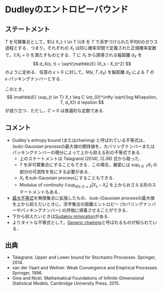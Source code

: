 # Dudleyのエントロピーバウンド

## ステートメント

$T$ を可算集合として，$\\{ X_t: t \in T \\}$ を $T$ で添字づけられた平均0のガウス過程とする．つまり，それぞれの $X_t$ は同じ確率空間で定義された正規確率変数で，$\mathbb{E} X_t = 0$ を満たすものとする．$T$ に $X_t$ から誘導される擬距離 $d_X$ を
$$
d_X(s, t) = \sqrt{\mathbb{E} (X_s - X_t)^2}
$$
のように定める．任意の $\epsilon > 0$ に対して，$M(\epsilon, T, d_X)$ を擬距離 $d_X$ による $T$ の $\epsilon$-パッキングナンバーとする．

このとき，
$$
\mathbb{E} \sup_{t \in T} X_t \leq C \int_{0}^\infty \sqrt{\log M(\epsilon, T, d_X)} d \epsilon
$$
が成り立つ．ただし，$C > 0$ は普遍的な定数である．

## コメント

- Dudley's entropy bound (またはchaining) と呼ばれている不等式は，(sub)-Gaussian processの最大値の期待値を，カバリングナンバーまたはパッキングナンバーの積分によって上から抑える形の不等式である．
  - 上のステートメントは Talagrand (2014), (2.38) 式から取った．
  - $T$ を非可算集合にすることもできる．この場合，厳密には $\sup_{t \in T} X_t$ の部分の可測性を気にする必要がある．
  - $X_t$ をsub-Gaussian processにすることもできる．
  - Modulus of continuity $\mathbb{E} \sup_{d(s, t) \leq \delta} |X_s - X_t|$ を上からおさえる形のステートメントもある．
- [最大不等式](maximal_inequality.md)を無限集合に拡張したもの．(sub-)Gaussian processの最大値を上から抑えたいときに，添字集合の距離エントロピー (カバリングナンバーやパッキングナンバー) の評価に帰着させることができる．
- 下から抑えたいときは[Sudakov minoration](sudakov_minoration.md)がある．
- よりタイトな不等式として，[Generic chaining](generic_chaining.md)と呼ばれるものが知られている．

## 出典

- Talagrand. Upper and Lower bound for Stochastic Processes. Springer, 2014.
- van der Vaart and Wellner. Weak Convergence and Empirical Processes. Springer, 1996.
- Gine and Nickl. Mathematical Foundations of Infinite-Dimensional Statistical Models. Cambridge University Press, 2015.
